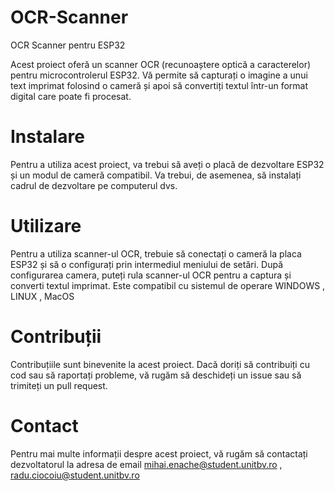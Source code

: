 # OCR-Scanner

OCR Scanner pentru ESP32

Acest proiect oferă un scanner OCR (recunoaștere optică a caracterelor) pentru microcontrolerul ESP32. Vă permite să capturați o imagine a unui text imprimat folosind o cameră și apoi să convertiți textul într-un format digital care poate fi procesat.


# Instalare

Pentru a utiliza acest proiect, va trebui să aveți o placă de dezvoltare ESP32 și un modul de cameră compatibil. Va trebui, de asemenea, să instalați cadrul de dezvoltare pe computerul dvs.

# Utilizare

Pentru a utiliza scanner-ul OCR, trebuie să conectați o cameră la placa ESP32 și să o configurați prin intermediul meniului de setări. După configurarea camera, puteți rula scanner-ul OCR pentru a captura și converti textul imprimat.
Este compatibil cu sistemul de operare WINDOWS , LINUX , MacOS

# Contribuții

Contribuțiile sunt binevenite la acest proiect. Dacă doriți să contribuiți cu cod sau să raportați probleme, vă rugăm să deschideți un issue sau să trimiteți un pull request.

 # Contact

Pentru mai multe informații despre acest proiect, vă rugăm să contactați dezvoltatorul la adresa de email mihai.enache@student.unitbv.ro , radu.ciocoiu@student.unitbv.ro
